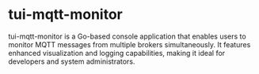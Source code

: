 # tui-mqtt-monitor
tui-mqtt-monitor is a Go-based console application that enables users to monitor MQTT messages from multiple brokers simultaneously. It features enhanced visualization and logging capabilities, making it ideal for developers and system administrators.
